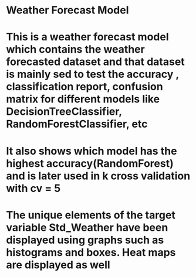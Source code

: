# Weather Forecast Model
# This is a weather forecast model which contains the weather forecasted dataset and that dataset is mainly sed to test the accuracy , classification report, confusion matrix for different models like DecisionTreeClassifier, RandomForestClassifier, etc
# It also shows which model has the highest accuracy(RandomForest) and is later used in k cross validation with cv = 5
# The unique elements of the target variable Std_Weather have been displayed using graphs such as histograms and boxes. Heat maps are displayed as well

